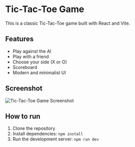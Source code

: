# Tic-Tac-Toe Game

This is a classic Tic-Tac-Toe game built with React and Vite.

## Features

*   Play against the AI
*   Play with a friend
*   Choose your side (X or O)
*   Scoreboard
*   Modern and minimalist UI

## Screenshot

![Tic-Tac-Toe Game Screenshot](screenshot.jpg)

## How to run

1.  Clone the repository
2.  Install dependencies: `npm install`
3.  Run the development server: `npm run dev`